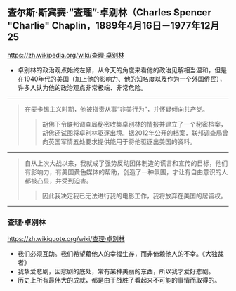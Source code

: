 ## 查尔斯·斯宾赛·“查理”·卓别林（Charles Spencer "Charlie" Chaplin，1889年4月16日－1977年12月25
https://zh.wikipedia.org/wiki/查理·卓别林
- 卓别林的政治观点始终左倾，从今天的角度来看他的政治见解相当温和，但是在1940年代的美国（加上他的影响力、他的知名度以及作为一个外国侨民），许多人认为他的政治观点非常极端、非常危险。
---
>在麦卡锡主义时期，他被指责从事“非美行为”，并怀疑倾向共产党。
>>胡佛下令联邦调查局秘密收集卓别林的情报并建立了一个秘密档案，胡佛还试图将卓别林驱逐出境。据2012年公开的档案，联邦调查局曾向英国军情五处要求提供能用于将他驱逐出美国的资料。
---
>自从上次大战以来，我就成了强势反动团体制造的谎言和宣传的目标，他们有影响力，有美国黄色媒体的帮助，创造了一种氛围，才让有自由意识的人都被凸显，并受到迫害。
>>因此我决定我已无法进行我的电影工作，我将放弃在美国的居留权。
---
### 查理·卓別林
https://zh.wikiquote.org/wiki/查理·卓別林
- 我们必须互助。我们希望藉他人的幸福生存，而非倚赖他人的不幸。《大独裁者》
- 我挚爱悲剧，因悲剧的底处，常有某种美丽的东西，所以我才爱好悲剧。
- 历史上所有最伟大的成就，都是由于战胜了看起来不可能的事情而取得的。